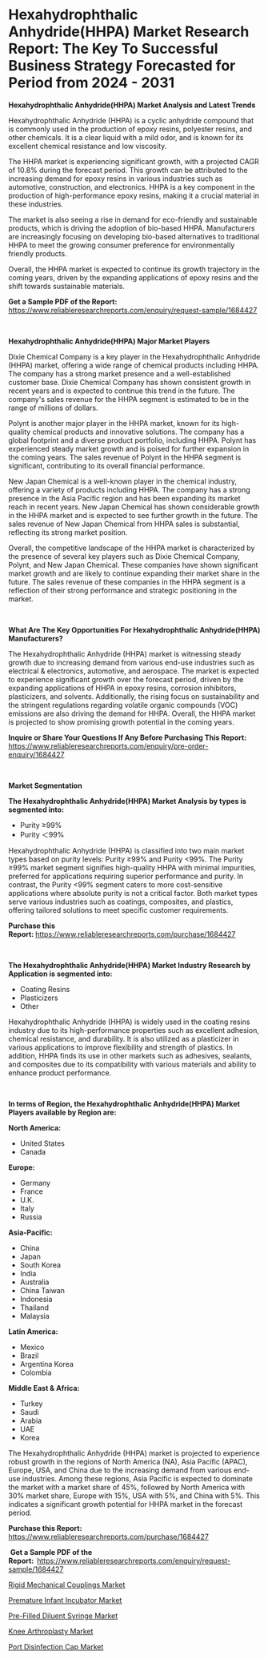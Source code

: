 <p><h1>Hexahydrophthalic Anhydride(HHPA) Market Research Report: The Key To Successful Business Strategy Forecasted for Period from 2024 - 2031</h1></p><p><strong>Hexahydrophthalic Anhydride(HHPA) Market Analysis and Latest Trends</strong></p>
<p><p>Hexahydrophthalic Anhydride (HHPA) is a cyclic anhydride compound that is commonly used in the production of epoxy resins, polyester resins, and other chemicals. It is a clear liquid with a mild odor, and is known for its excellent chemical resistance and low viscosity.</p><p>The HHPA market is experiencing significant growth, with a projected CAGR of 10.8% during the forecast period. This growth can be attributed to the increasing demand for epoxy resins in various industries such as automotive, construction, and electronics. HHPA is a key component in the production of high-performance epoxy resins, making it a crucial material in these industries.</p><p>The market is also seeing a rise in demand for eco-friendly and sustainable products, which is driving the adoption of bio-based HHPA. Manufacturers are increasingly focusing on developing bio-based alternatives to traditional HHPA to meet the growing consumer preference for environmentally friendly products.</p><p>Overall, the HHPA market is expected to continue its growth trajectory in the coming years, driven by the expanding applications of epoxy resins and the shift towards sustainable materials.</p></p>
<p><strong>Get a Sample PDF of the Report:&nbsp;</strong> <a href="https://www.reliableresearchreports.com/enquiry/request-sample/1684427">https://www.reliableresearchreports.com/enquiry/request-sample/1684427</a></p>
<p>&nbsp;</p>
<p><strong>Hexahydrophthalic Anhydride(HHPA) Major Market Players</strong></p>
<p><p>Dixie Chemical Company is a key player in the Hexahydrophthalic Anhydride (HHPA) market, offering a wide range of chemical products including HHPA. The company has a strong market presence and a well-established customer base. Dixie Chemical Company has shown consistent growth in recent years and is expected to continue this trend in the future. The company's sales revenue for the HHPA segment is estimated to be in the range of millions of dollars.</p><p>Polynt is another major player in the HHPA market, known for its high-quality chemical products and innovative solutions. The company has a global footprint and a diverse product portfolio, including HHPA. Polynt has experienced steady market growth and is poised for further expansion in the coming years. The sales revenue of Polynt in the HHPA segment is significant, contributing to its overall financial performance.</p><p>New Japan Chemical is a well-known player in the chemical industry, offering a variety of products including HHPA. The company has a strong presence in the Asia Pacific region and has been expanding its market reach in recent years. New Japan Chemical has shown considerable growth in the HHPA market and is expected to see further growth in the future. The sales revenue of New Japan Chemical from HHPA sales is substantial, reflecting its strong market position.</p><p>Overall, the competitive landscape of the HHPA market is characterized by the presence of several key players such as Dixie Chemical Company, Polynt, and New Japan Chemical. These companies have shown significant market growth and are likely to continue expanding their market share in the future. The sales revenue of these companies in the HHPA segment is a reflection of their strong performance and strategic positioning in the market.</p></p>
<p>&nbsp;</p>
<p><strong>What Are The Key Opportunities For Hexahydrophthalic Anhydride(HHPA) Manufacturers?</strong></p>
<p><p>The Hexahydrophthalic Anhydride (HHPA) market is witnessing steady growth due to increasing demand from various end-use industries such as electrical & electronics, automotive, and aerospace. The market is expected to experience significant growth over the forecast period, driven by the expanding applications of HHPA in epoxy resins, corrosion inhibitors, plasticizers, and solvents. Additionally, the rising focus on sustainability and the stringent regulations regarding volatile organic compounds (VOC) emissions are also driving the demand for HHPA. Overall, the HHPA market is projected to show promising growth potential in the coming years.</p></p>
<p><strong>Inquire or Share Your Questions If Any Before Purchasing This Report:</strong> <a href="https://www.reliableresearchreports.com/enquiry/pre-order-enquiry/1684427">https://www.reliableresearchreports.com/enquiry/pre-order-enquiry/1684427</a></p>
<p>&nbsp;</p>
<p><strong>Market Segmentation</strong></p>
<p><strong>The Hexahydrophthalic Anhydride(HHPA) Market Analysis by types is segmented into:</strong></p>
<p><ul><li>Purity ≥99%</li><li>Purity ＜99%</li></ul></p>
<p><p>Hexahydrophthalic Anhydride (HHPA) is classified into two main market types based on purity levels: Purity ≥99% and Purity <99%. The Purity ≥99% market segment signifies high-quality HHPA with minimal impurities, preferred for applications requiring superior performance and purity. In contrast, the Purity <99% segment caters to more cost-sensitive applications where absolute purity is not a critical factor. Both market types serve various industries such as coatings, composites, and plastics, offering tailored solutions to meet specific customer requirements.</p></p>
<p><strong>Purchase this Report:&nbsp;</strong><a href="https://www.reliableresearchreports.com/purchase/1684427">https://www.reliableresearchreports.com/purchase/1684427</a></p>
<p>&nbsp;</p>
<p><strong>The Hexahydrophthalic Anhydride(HHPA) Market Industry Research by Application is segmented into:</strong></p>
<p><ul><li>Coating Resins</li><li>Plasticizers</li><li>Other</li></ul></p>
<p><p>Hexahydrophthalic Anhydride (HHPA) is widely used in the coating resins industry due to its high-performance properties such as excellent adhesion, chemical resistance, and durability. It is also utilized as a plasticizer in various applications to improve flexibility and strength of plastics. In addition, HHPA finds its use in other markets such as adhesives, sealants, and composites due to its compatibility with various materials and ability to enhance product performance.</p></p>
<p>&nbsp;</p>
<p><strong>In terms of Region, the Hexahydrophthalic Anhydride(HHPA) Market Players available by Region are:</strong></p>
<p>
    <p> <strong> North America: </strong>
        <ul>
            <li>United States</li>
            <li>Canada</li>
        </ul>
        </p> 
    <p> <strong> Europe: </strong>
        <ul>
            <li>Germany</li>
            <li>France</li>
            <li>U.K.</li>
            <li>Italy</li>
            <li>Russia</li>
        </ul>
        </p> 
    <p> <strong> Asia-Pacific: </strong>
        <ul>
            <li>China</li>
            <li>Japan</li>
            <li>South Korea</li>
            <li>India</li>
            <li>Australia</li>
            <li>China Taiwan</li>
            <li>Indonesia</li>
            <li>Thailand</li>
            <li>Malaysia</li>
        </ul>
        </p> 
    <p> <strong> Latin America: </strong>
        <ul>
            <li>Mexico</li>
            <li>Brazil</li>
            <li>Argentina Korea</li>
            <li>Colombia</li>
        </ul>
        </p> 
    <p> <strong> Middle East & Africa: </strong>
        <ul>
            <li>Turkey</li>
            <li>Saudi</li>
            <li>Arabia</li>
            <li>UAE</li>
            <li>Korea</li>
        </ul>
    </p>
    </p>
<p><p>The Hexahydrophthalic Anhydride (HHPA) market is projected to experience robust growth in the regions of North America (NA), Asia Pacific (APAC), Europe, USA, and China due to the increasing demand from various end-use industries. Among these regions, Asia Pacific is expected to dominate the market with a market share of 45%, followed by North America with 30% market share, Europe with 15%, USA with 5%, and China with 5%. This indicates a significant growth potential for HHPA market in the forecast period.</p></p>
<p><strong>Purchase this Report: </strong><a href="https://www.reliableresearchreports.com/purchase/1684427">https://www.reliableresearchreports.com/purchase/1684427</a></p>
<p>&nbsp;<strong>Get a Sample PDF of the Report:&nbsp;&nbsp;</strong><a href="https://www.reliableresearchreports.com/enquiry/request-sample/1684427">https://www.reliableresearchreports.com/enquiry/request-sample/1684427</a></p>
<p><strong></strong></p>
<p><p><a href="https://github.com/Whitneyboyettebo9kiw7yr13/Market-Research-Report-List-1/blob/main/rigid-mechanical-couplings-market.md">Rigid Mechanical Couplings Market</a></p><p><a href="https://medium.com/@nicolabailey67/premature-infant-incubator-market-size-cagr-trends-2024-2030-1f836c695cd1">Premature Infant Incubator Market</a></p><p><a href="https://issuu.com/reportprime-2/docs/pre-filled-diluent-syringe-market-size-2030.pptx">Pre-Filled Diluent Syringe Market</a></p><p><a href="https://medium.com/@jordanmendez766/knee-arthroplasty-market-size-and-market-trends-complete-industry-overview-2024-to-2031-3168c92d705f">Knee Arthroplasty Market</a></p><p><a href="https://issuu.com/reportprime-2/docs/port-disinfection-cap-market-size-2030.pptx">Port Disinfection Cap Market</a></p></p>
